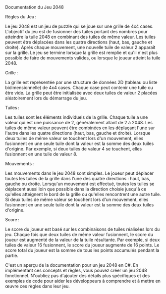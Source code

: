 Documentation du Jeu 2048 

Règles du Jeu : 

Le jeu 2048 est un jeu de puzzle qui se joue sur une grille de 4x4 cases. L'objectif du jeu est de fusionner des tuiles portant des nombres pour atteindre la tuile 2048 en combinant des tuiles de même valeur. Les tuiles peuvent être déplacées dans les quatre directions (haut, bas, gauche et droite). Après chaque mouvement, une nouvelle tuile de valeur 2 apparaît sur la grille. Le jeu se termine lorsque la grille est remplie et qu'il n'est plus possible de faire de mouvements valides, ou lorsque le joueur atteint la tuile 2048. 

 

Grille : 

La grille est représentée par une structure de données 2D (tableau ou liste bidimensionnelle) de 4x4 cases. Chaque case peut contenir une tuile ou être vide. La grille peut être initialisée avec deux tuiles de valeur 2 placées aléatoirement lors du démarrage du jeu. 

 

Tuiles : 

Les tuiles sont les éléments individuels de la grille. Chaque tuile a une valeur qui est une puissance de 2, généralement allant de 2 à 2048. Les tuiles de même valeur peuvent être combinées en les déplaçant l'une sur l'autre dans les quatre directions (haut, bas, gauche et droite). Lorsque deux tuiles de même valeur se touchent lors d'un mouvement, elles fusionnent en une seule tuile dont la valeur est la somme des deux tuiles d'origine. Par exemple, si deux tuiles de valeur 4 se touchent, elles fusionnent en une tuile de valeur 8. 

Mouvements : 

Les mouvements dans le jeu 2048 sont simples. Le joueur peut déplacer toutes les tuiles de la grille dans l'une des quatre directions : haut, bas, gauche ou droite. Lorsqu'un mouvement est effectué, toutes les tuiles se déplacent aussi loin que possible dans la direction choisie jusqu'à ce qu'elles atteignent le bord de la grille ou qu'elles rencontrent une autre tuile. Si deux tuiles de même valeur se touchent lors d'un mouvement, elles fusionnent en une seule tuile dont la valeur est la somme des deux tuiles d'origine. 

Score : 

Le score du joueur est basé sur les combinaisons de tuiles réalisées lors du jeu. Chaque fois que deux tuiles de même valeur fusionnent, le score du joueur est augmenté de la valeur de la tuile résultante. Par exemple, si deux tuiles de valeur 16 fusionnent, le score du joueur augmente de 16 points. Le score total du joueur est la somme de tous les points accumulés pendant la partie. 

C'est un aperçu de la documentation pour un jeu 2048 en C#. En implémentant ces concepts et règles, vous pouvez créer un jeu 2048 fonctionnel. N'oubliez pas d'ajouter des détails plus spécifiques et des exemples de code pour aider les développeurs à comprendre et à mettre en œuvre ces règles dans leur jeu. 
